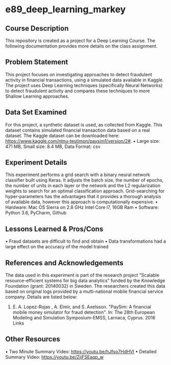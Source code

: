 # e89_deep_learning_markey

## Course Description
This repository is created as a project for a Deep Learning Course.  The following documentation provides more details on the class assignment.

## Problem Statement
This project focuses on investigating approaches to detect fraudulent activity in financial transactions, using a simulated data available in Kaggle.  The project uses Deep Learning techniques (specifically Neural Networks) to detect fraudulent activity and compares these techniques to more Shallow Learning approaches.

## Data Set Examined
For this project, a synthetic dataset is used, as collected from Kaggle.  This dataset contains simulated financial transaction data based on a real dataset.  The Kaggle dataset can be downloaded here: https://www.kaggle.com/ntnu-testimon/paysim1/version/2#.
•	Large size: 471 MB, Small size: 8.4 MB, Data Format: csv

## Experiment Details
This experiment performs a grid search with a binary neural network classifier built using Keras.  It adjusts the batch size, the number of epochs, the number of units in each layer or the network and the L2 regularization weights to search for an optimal classification approach. Grid-searching for hyper-parameters has the advantages that it provides a thorough analysis of available data, however this approach is computationally expensive.
•	Hardware: Mac OS Sierra on 2.8 GHz Intel Core i7, 16GB Ram
•	Software: Python 3.6, PyCharm, Github

## Lessons Learned & Pros/Cons
•	Fraud datasets are difficult to find and obtain
•	Data transformations had a large effect on the accuracy of the model trained

## References and Acknowledgements
The data used in this experiment is part of the research project ”Scalable resource-efficient systems for big data analytics” funded by the Knowledge Foundation (grant: 20140032) in Sweden.  The researchers created this data based on original logs provided by a multi-national mobile financial service company.  Details are listed below:
1.	E. A. Lopez-Rojas , A. Elmir, and S. Axelsson. "PaySim: A financial mobile money simulator for fraud detection". In: The 28th European Modeling and Simulation Symposium-EMSS, Larnaca, Cyprus. 2016
Links

## Other Resources
•	Two Minute Summary Video: https://youtu.be/hJfso7HdHVI
•	Detailed Summary Video: https://youtu.be/ZjiFSEaqp_w
